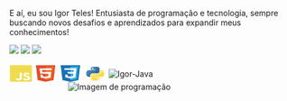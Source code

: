 E aí, eu sou Igor Teles!
Entusiasta de programação e tecnologia, sempre buscando novos desafios e aprendizados para expandir meus conhecimentos!

<div> 
  <a href="https://www.instagram.com/igorteles_?utm_source=ig_web_button_share_sheet&igshid=ZDNlZDc0MzIxNw==" target="_blank"><img src="https://img.shields.io/badge/-Instagram-%23E4405F?style=for-the-badge&logo=instagram&logoColor=white" target="_blank"></a>
  <a href="mailto:devigorteles@gmail.com" target="_blank"><img src="https://img.shields.io/badge/-Gmail-%23333?style=for-the-badge&logo=gmail&logoColor=white" target="_blank"></a>
  <a href="https://www.linkedin.com/in/igor-teles-81a38018b/" target="_blank"><img src="https://img.shields.io/badge/-LinkedIn-%230077B5?style=for-the-badge&logo=linkedin&logoColor=white" target="_blank"></a> 
</div>
<div style="display: inline_block"><br>
  <img align="center" alt="Igor-Js" height="30" width="40" src="https://raw.githubusercontent.com/devicons/devicon/master/icons/javascript/javascript-plain.svg">
  <img align="center" alt="Igor-HTML" height="30" width="40" src="https://raw.githubusercontent.com/devicons/devicon/master/icons/html5/html5-original.svg">
  <img align="center" alt="Igor-CSS" height="30" width="40" src="https://raw.githubusercontent.com/devicons/devicon/master/icons/css3/css3-original.svg">
  <img align="center" alt="Igor-Python" height="30" width="40" src="https://raw.githubusercontent.com/devicons/devicon/master/icons/python/python-original.svg">
  <img align="center" alt="Igor-Java" height="30" width="40" src="https://cdn.jsdelivr.net/gh/devicons/devicon@latest/icons/java/java-original.svg" />
<img align="right" alt="Imagem de programação" height="200" width="400" src="https://c.wallhere.com/photos/41/5d/code_Java_programming_life-1920417.jpg!d">
</div>
